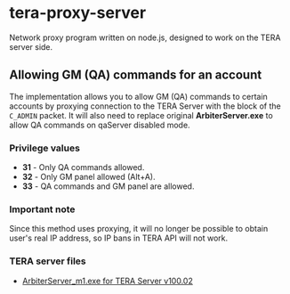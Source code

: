 # tera-proxy-server

Network proxy program written on node.js, designed to work on the TERA server side.

## Allowing GM (QA) commands for an account

The implementation allows you to allow GM (QA) commands to certain accounts by proxying connection to the TERA Server with the block of the `C_ADMIN` packet. It will also need to replace original **ArbiterServer.exe** to allow QA commands on qaServer disabled mode.

### Privilege values

* **31** - Only QA commands allowed.
* **32** - Only GM panel allowed (Alt+A).
* **33** - QA commands and GM panel are allowed.

### Important note

Since this method uses proxying, it will no longer be possible to obtain user's real IP address, so IP bans in TERA API will not work.

### TERA server files

* [ArbiterServer_m1.exe for TERA Server v100.02](https://disk.yandex.ru/d/A_axHdDfY8A-ng)
